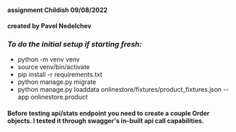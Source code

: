 #### assignment Childish 09/08/2022
#### created by Pavel Nedelchev

### <i>To do the initial setup if starting fresh:</i>
- python -m venv venv
- source venv/bin/activate
- pip install -r requirements.txt
- python manage.py migrate
- python manage.py loaddata onlinestore/fixtures/product_fixtures.json --app onlinestore.product


#### Before testing api/stats endpoint you need to create a couple Order objects. I tested it through swagger's in-built api call capabilities.